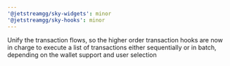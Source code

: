 ```yaml
---
'@jetstreamgg/sky-widgets': minor
'@jetstreamgg/sky-hooks': minor
---
```


Unify the transaction flows, so the higher order transaction hooks are now in charge to execute a list of transactions either sequentially or in batch, depending on the wallet support and user selection
